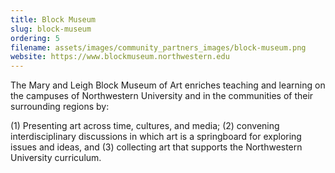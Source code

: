```yaml
---
title: Block Museum
slug: block-museum
ordering: 5
filename: assets/images/community_partners_images/block-museum.png
website: https://www.blockmuseum.northwestern.edu
---
```


The Mary and Leigh Block Museum of Art enriches teaching and learning on the campuses of Northwestern University and in the communities of their surrounding regions by: 

(1) Presenting art across time, cultures, and media; (2) convening interdisciplinary discussions in which art is a springboard for exploring issues and ideas, and (3) collecting art that supports the Northwestern University curriculum.